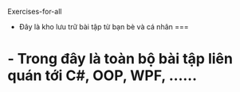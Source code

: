Exercises-for-all
- Đây là kho lưu trữ bài tập từ bạn bè và cá nhân
===

# \- Trong đây là toàn bộ bài tập liên quán tới C#, OOP, WPF, ......



